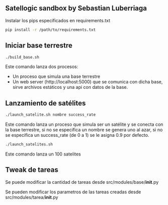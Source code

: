 ## Satellogic sandbox by Sebastian Luberriaga

Instalar los pips especificados en requirements.txt

```bash
pip install -r /path/to/requirements.txt
```

## Iniciar base terrestre

```bash
./build_base.sh
```

Este comando lanza dos procesos:

* Un proceso que simula una base terrestre
* Un web server (http://localhost:5000) que se comunica con dicha base, sirve archivos estáticos y una api con datos de la base.

## Lanzamiento de satélites

```bash
./launch_satelite.sh nombre success_rate
```

Este comando lanza un proceso que simula ser un satélite y se conecta con la base terrestre, si no se especifica un nombre se genera uno al azar, si no se especifica un success_rate (de 0 a 1) se le asigna 0.9 por defecto.

```bash
./launch_satelites.sh
```

Este comando lanza un 100 satelites

## Tweak de tareas

Se puede modificar la cantidad de tareas desde src/modules/base/**init**.py

Se pueden modificar los parametros de las tareas creadas desde src/modules/tarea/**init**.py

